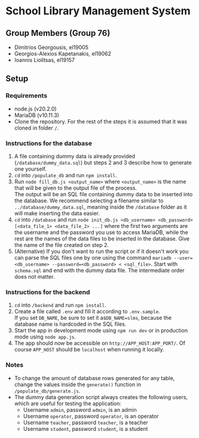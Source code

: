 # School Library Management System
## Group Members (Group 76)
* Dimitrios Georgousis, el19005
* Georgios-Alexios Kapetanakis, el19062
* Ioannis Liolitsas, el19157

## Setup
### Requirements
* node.js (v20.2.0)
* MariaDB (v10.11.3)
* Clone the repository. For the rest of the steps it is assumed that it was cloned in folder `/`.

### Instructions for the database 
1. A file containing dummy data is already provided (`/database/dummy_data.sql`) but steps 2 and 3 describe how to generate one yourself.
2. `cd` into `/populate_db` and run `npm install`.
3. Run `node fill_db.js <output_name>` where `<output_name>` is the name that will be given to the output file of the process.  
   The output will be an SQL file containing dummy data to be inserted into the database.
   We recommend selecting a filename similar to `../database/dummy_data.sql`,
   meaning inside the `/database` folder as it will make inserting the data easier.
4. `cd` into `/database` and run `node init_db.js <db_username> <db_password> [<data_file_1> <data_file_2> ...]`
   where the first two arguments are the username and the password you use to access MariaDB,
   while the rest are the names of the data files to be inserted in the database. Give the name of the file created on step 2.
5. (Alternative) If you don't want to run the script or if it doesn't work you can parse the SQL
   files one by one using the command `mariadb --user=<db_username> --password=<db_password> < <sql_file>`.
   Start with `schema.sql` and end with the dummy data file. The intermediate order does not matter.

### Instructions for the backend
1. `cd` into `/backend` and run `npm install`.
2. Create a file called `.env` and fill it according to `.env.sample`.  
   If you set `DB_NAME`, be sure to set it as`DB_NAME=slms`, because the database name is hardcoded in the SQL files.
3. Start the app in development mode using `npm run dev` or in production mode using `node app.js`.
4. The app should now be accessible on `http://APP_HOST:APP_PORT/`. Of course `APP_HOST` should be `localhost` when running it locally.

### Notes
* To change the amount of database rows generated for any table, change the values inside the `generate()` function in `/populate_db/generate.js`.
* The dummy data generation script always creates the following users, which are useful for testing the application:
  * Username `admin`, password `admin`, is an admin
  * Username `operator`, password `operator`, is an operator
  * Username `teacher`, password `teacher`, is a teacher
  * Username `student`, password `student`, is a student
